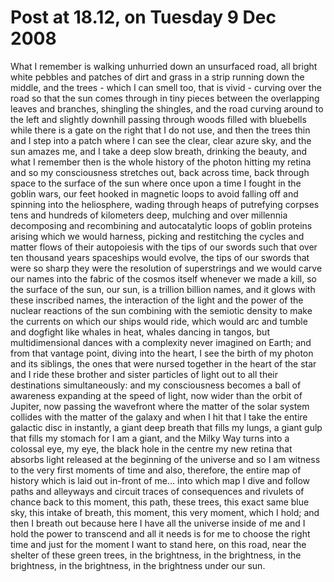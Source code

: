 # Post at 18.12, on Tuesday 9 Dec 2008

What I remember is walking unhurried down an unsurfaced road, all bright white
pebbles and patches of dirt and grass in a strip running down the middle, and
the trees - which I can smell too, that is vivid - curving over the road so
that the sun comes through in tiny pieces between the overlapping leaves and
branches, shingling the shingles, and the road curving around to the left and
slightly downhill passing through woods filled with bluebells while there is a
gate on the right that I do not use, and then the trees thin and I step into a
patch where I can see the clear, clear azure sky, and the sun amazes me, and I
take a deep slow breath, drinking the beauty, and what I remember then is the
whole history of the photon hitting my retina and so my consciousness
stretches out, back across time, back through space to the surface of the sun
where once upon a time I fought in the goblin wars, our feet hooked in
magnetic loops to avoid falling off and spinning into the heliosphere, wading
through heaps of putrefying corpses tens and hundreds of kilometers deep,
mulching and over millennia decomposing and recombining and autocatalytic
loops of goblin proteins arising which we would harness, picking and
restitching the cycles and matter flows of their autopoiesis with the tips of
our swords such that over ten thousand years spaceships would evolve, the tips
of our swords that were so sharp they were the resolution of superstrings and
we would carve our names into the fabric of the cosmos itself whenever we made
a kill, so the surface of the sun, our sun, is a trillion billion names, and
it glows with these inscribed names, the interaction of the light and the
power of the nuclear reactions of the sun combining with the semiotic density
to make the currents on which our ships would ride, which would arc and tumble
and dogfight like whales in heat, whales dancing in tangos, but
multidimensional dances with a complexity never imagined on Earth; and from
that vantage point, diving into the heart, I see the birth of my photon and
its siblings, the ones that were nursed together in the heart of the star and
I ride these brother and sister particles of light out to all their
destinations simultaneously: and my consciousness becomes a ball of awareness
expanding at the speed of light, now wider than the orbit of Jupiter, now
passing the wavefront where the matter of the solar system collides with the
matter of the galaxy and when I hit that I take the entire galactic disc in
instantly, a giant deep breath that fills my lungs, a giant gulp that fills my
stomach for I am a giant, and the Milky Way turns into a colossal eye, my eye,
the black hole in the centre my new retina that absorbs light released at the
beginning of the universe and so I am witness to the very first moments of
time and also, therefore, the entire map of history which is laid out in-front
of me... into which map I dive and follow paths and alleyways and circuit
traces of consequences and rivulets of chance back to this moment, this path,
these trees, this exact same blue sky, this intake of breath, this moment,
this very moment, which I hold; and then I breath out because here I have all
the universe inside of me and I hold the power to transcend and all it needs
is for me to choose the right time and just for the moment I want to stand
here, on this road, near the shelter of these green trees, in the brightness,
in the brightness, in the brightness, in the brightness, in the brightness
under our sun.
